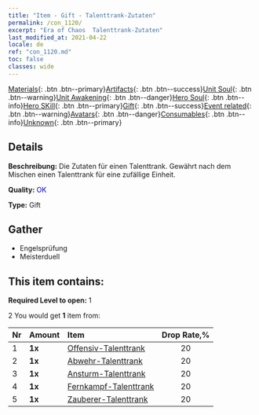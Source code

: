```yaml
---
title: "Item - Gift - Talenttrank-Zutaten"
permalink: /con_1120/
excerpt: "Era of Chaos  Talenttrank-Zutaten"
last_modified_at: 2021-04-22
locale: de
ref: "con_1120.md"
toc: false
classes: wide
---
```

 [Materials](/ItemsDE/){: .btn .btn--primary}[Artifacts](/ItemsDE/Artifacts/){: .btn .btn--success}[Unit Soul](/ItemsDE/UnitSoul/){: .btn .btn--warning}[Unit Awakening](/ItemsDE/UnitAwakening/){: .btn .btn--danger}[Hero Soul](/ItemsDE/HeroSoul/){: .btn .btn--info}[Hero SKill](/ItemsDE/HeroSkill/){: .btn .btn--primary}[Gift](/ItemsDE/Gift/){: .btn .btn--success}[Event related](/ItemsDE/Events/){: .btn .btn--warning}[Avatars](/ItemsDE/Avatars/){: .btn .btn--danger}[Consumables](/ItemsDE/Consumables/){: .btn .btn--info}[Unknown](/ItemsDE/Unknown/){: .btn .btn--primary}

## Details
 **Beschreibung:** Die Zutaten für einen Talenttrank. Gewährt nach dem Mischen einen Talenttrank für eine zufällige Einheit.

 **Quality:** <span style="color: #0000CD">OK</span>

 **Type:** Gift

## Gather

*    Engelsprüfung 
*    Meisterduell 

## This item contains:

 **Required Level to open:** 1

 2 You would get **1** item  from:

  | Nr | Amount |     Item    | Drop Rate,% |
  |:---|:-------|:------------|:---------:|
  | 1 |  **1x** | [Offensiv-Talenttrank](/ItemsDE/con_786/) | 20 | 
  | 2 |  **1x** | [Abwehr-Talenttrank](/ItemsDE/con_787/) | 20 | 
  | 3 |  **1x** | [Ansturm-Talenttrank](/ItemsDE/con_788/) | 20 | 
  | 4 |  **1x** | [Fernkampf-Talenttrank](/ItemsDE/con_789/) | 20 | 
  | 5 |  **1x** | [Zauberer-Talenttrank](/ItemsDE/con_790/) | 20 | 
